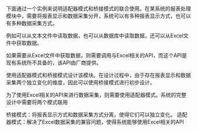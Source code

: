 下面通过一个实例来说明适配器模式和桥接模式的联合使用。在某系统的报表处理模块中，需要将报表显示和数据采集分开，系统可以有多种报表显示方式，也可以有多种数据采集方式。

例如可以从文本文件中读取数据，也可以从数据库中读取数据，还可以从Excel文件中获取数据。

如果需要从Excel文件中获取数据，则需要调用与Excel相关的API，而这个API是现有系统所不具备的，该API由厂商提供。

使用适配器模式和桥接模式设计该模块。在设计过程中，由于存在报表显示和数据采集两个独立变化的维度，因此可以使用桥接模式进行初步设计。


为了使用Excel相关的API来进行数据采集，则需要使用适配器模式。系统的完整设计中需要将两个模式联用



桥接模式：将报表显示方式和数据采集方式分离，使得它们可以独立变化。
适配器模式：解决了Excel数据采集的兼容问题，使得系统能够使用Excel相关的API